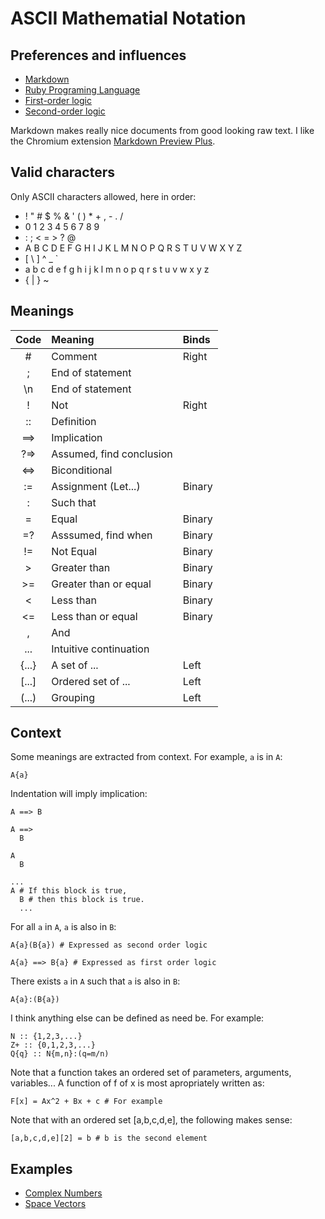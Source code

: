 # ASCII Mathematial Notation

## Preferences and influences

* [Markdown](http://en.wikipedia.org/wiki/Markdown)
* [Ruby Programing Language](http://www.ruby-lang.org)
* [First-order logic](http://en.wikipedia.org/wiki/First-order_logic)
* [Second-order logic](http://en.wikipedia.org/wiki/Second-order_logic)

Markdown makes really nice documents from good looking raw text.
I like the Chromium extension
[Markdown Preview Plus](https://chrome.google.com/webstore/detail/markdown-preview-plus/febilkbfcbhebfnokafefeacimjdckgl).

## Valid characters

Only ASCII characters allowed, here in order:

-  ! " # $ % & ' ( ) * + , - . /
-  0 1 2 3 4 5 6 7 8 9
-  : ; < = > ? @ 
-  A B C D E F G H I J K L M N O P Q R S T U V W X Y Z
-  [ \ ] ^ _ ` 
-  a b c d e f g h i j k l m n o p q r s t u v w x y z
-  { | } ~

## Meanings

| Code          | Meaning                  | Binds  |
|:-------------:|:-------------------------|:-------|
| #             | Comment                  | Right  |
| ;             | End of statement         |        |
| \n            | End of statement         |        |
| !             | Not                      | Right  |
| ::            | Definition               |        |
| ==>           | Implication              |        |
| ?=>           | Assumed, find conclusion |        |
| <=>           | Biconditional            |        |
| :=            | Assignment (Let...)      | Binary |
| :             | Such that                |        |
| =             | Equal                    | Binary |
| =?            | Asssumed, find when      | Binary |
| !=            | Not Equal                | Binary |
| >             | Greater than             | Binary |
| >=            | Greater than or equal    | Binary |
| <             | Less than                | Binary |
| <=            | Less than or equal       | Binary |
| ,             | And                      |        |
| ...           | Intuitive continuation   |        |
| {...}         | A set of ...             | Left   |
| [...]         | Ordered set of ...       | Left   |
| (...)         | Grouping                 | Left   |

## Context

Some meanings are extracted from context.  For example, `a` is in `A`:

    A{a}

Indentation will imply implication:

    A ==> B

    A ==>
      B

    A
      B

    ...
    A # If this block is true,
      B # then this block is true.
      ...

For all `a` in `A`, `a` is also in `B`:

    A{a}(B{a}) # Expressed as second order logic

    A{a} ==> B{a} # Expressed as first order logic

There exists `a` in `A` such that `a` is also in `B`:

    A{a}:(B{a})


I think anything else can be defined as need be.  For example:

    N :: {1,2,3,...}
    Z+ :: {0,1,2,3,...}
    Q{q} :: N{m,n}:(q=m/n)

Note that a function takes an ordered set of parameters, arguments, variables...
A function of f of x is most apropriately written as:

    F[x] = Ax^2 + Bx + c # For example

Note that with an ordered set [a,b,c,d,e], the following makes sense:

    [a,b,c,d,e][2] = b # b is the second element

## Examples

* [Complex Numbers](examples/ComplexNumbers.md)
* [Space Vectors](examples/SpaceVectors.md)
